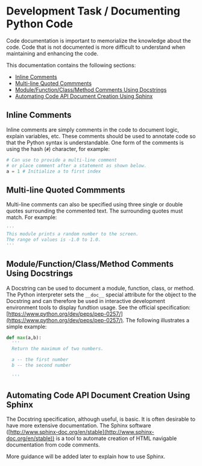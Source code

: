 # Development Task / Documenting Python Code

Code documentation is important to memorialize the knowledge about the code.
Code that is not documented is more difficult to understand when maintaining and enhancing the code.

This documentation contains the following sections:

* [Inline Comments](#inline-comments)
* [Multi-line Quoted Commments](#multi-line-quoted-commments)
* [Module/Function/Class/Method Comments Using Docstrings](#modulefunctionclassmethod-comments-using-docstrings)
* [Automating Code API Document Creation Using Sphinx](#automating-code-api-document-creation-using-sphinx)

## Inline Comments

Inline comments are simply comments in the code to document logic, explain variables, etc.
These comments should be used to annotate code so that the Python syntax is understandable.
One form of the comments is using the hash (`#`) character, for example:

```python
# Can use to provide a multi-line comment
# or place comment after a statement as shown below.
a = 1 # Initialize a to first index
```

## Multi-line Quoted Commments

Multi-line comments can also be specified using three single or double quotes surrounding the commented text.
The surrounding quotes must match.  For example:

```python
'''
This module prints a random number to the screen.
The range of values is -1.0 to 1.0.
'''
```

## Module/Function/Class/Method Comments Using Docstrings

A Docstring can be used to document a module, function, class, or method.
The Python interpreter sets the `__doc__` special attribute for the object to the Docstring and can therefore be used in 
interactive development environment tools to display fundtion usage.
See the official specification: [https://www.python.org/dev/peps/pep-0257/](https://www.python.org/dev/peps/pep-0257/).
The following illustrates a simple example:

```python
def max(a,b):
  '''
  Return the maximum of two numbers.

  a -- the first number
  b -- the second number
  
  '''
```

## Automating Code API Document Creation Using Sphinx

The Docstring specification, although useful, is basic.  It is often desirable to have more extensive documentation.
The Sphinx software ([http://www.sphinx-doc.org/en/stable](http://www.sphinx-doc.org/en/stable)) is a tool to automate creation of HTML navigable documentation from code comments.

More guidance will be added later to explain how to use Sphinx.

